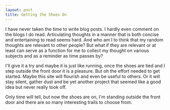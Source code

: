 ```yaml
---
layout: post
title: Getting the Shoes On
---
```


I have never taken the time to write blog posts. I hardly even comment on the blogs I do read. Articulating thoughts in a manner that is both concise and entertaining to read seems hard. And who am I to think that my random thoughts are relevant to other people? But what if they are relevant or at least can serve as a function for me to collect my thought on various subjects and as a reminder as time passes by?

I'll give it a try and maybe it is just like running, once the shoes are tied and I step outside the front door it is a pleasure. But oh the effort needed to get started. Maybe this site will flourish and even be useful to others. Or it will stay silent, gather dust and be yet another project that seemed like a good idea but never really took off.

Only time will tell, but now the shoes are on, I'm standing outside the front door and there are so many interesting trails to choose from. 
